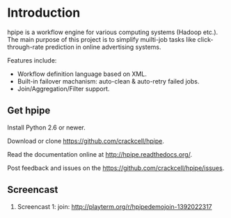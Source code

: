Introduction
============

hpipe is a workflow engine for various computing systems (Hadoop etc.).
The main purpose of this project is to simplify muilti-job tasks like
click-through-rate prediction in online advertising systems.

Features include:

* Workflow definition language based on XML.
* Built-in failover machanism: auto-clean & auto-retry failed jobs.
* Join/Aggregation/Filter support.

Get hpipe
---------

Install Python 2.6 or newer.

Download or clone https://github.com/crackcell/hpipe.

Read the documentation online at http://hpipe.readthedocs.org/.

Post feedback and issues on the https://github.com/crackcell/hpipe/issues.

Screencast
----------

1. Screencast 1: join: http://playterm.org/r/hpipedemojoin-1392022317
